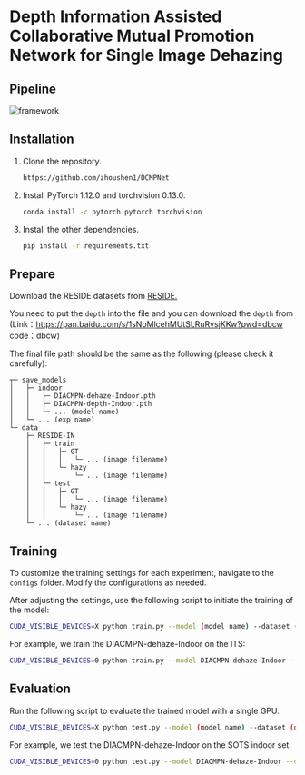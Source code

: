 # Depth Information Assisted Collaborative Mutual Promotion Network for Single Image Dehazing

## Pipeline

![framework](/figs/1.jpg)


## Installation
1. Clone the repository.
    ```bash
    https://github.com/zhoushen1/DCMPNet
    ```

2. Install PyTorch 1.12.0 and torchvision 0.13.0.
    ```bash
    conda install -c pytorch pytorch torchvision
    ```

3. Install the other dependencies.
    ```bash
    pip install -r requirements.txt
    ```
    
## Prepare
Download the RESIDE datasets from [RESIDE.](https://sites.google.com/view/reside-dehaze-datasets)

You need to put the `depth` into the file and you can download the `depth` from (Link：https://pan.baidu.com/s/1sNoMlcehMUtSLRuRvsjKKw?pwd=dbcw 
code：dbcw)

The final file path should be the same as the following (please check it carefully):
```
┬─ save_models
│   ├─ indoor
│   │   ├─ DIACMPN-dehaze-Indoor.pth
│   │   ├─ DIACMPN-depth-Indoor.pth
│   │   └─ ... (model name)
│   └─ ... (exp name)
└─ data
    ├─ RESIDE-IN
    │   ├─ train
    │   │   ├─ GT
    │   │   │   └─ ... (image filename)
    │   │   └─ hazy
    │   │       └─ ... (image filename)
    │   └─ test
    │   │   ├─ GT
    │   │   │   └─ ... (image filename)
    │   │   └─ hazy
    │   │       └─ ... (image filename)
    └─ ... (dataset name)
```

## Training

To customize the training settings for each experiment, navigate to the `configs` folder. Modify the configurations as needed.

After adjusting the settings, use the following script to initiate the training of the model:

```sh
CUDA_VISIBLE_DEVICES=X python train.py --model (model name) --dataset (dataset name) --exp (exp name)
```

For example, we train the DIACMPN-dehaze-Indoor on the ITS:

```sh
CUDA_VISIBLE_DEVICES=0 python train.py --model DIACMPN-dehaze-Indoor --dataset RESIDE-IN --exp indoor
```

## Evaluation

Run the following script to evaluate the trained model with a single GPU.


```sh
CUDA_VISIBLE_DEVICES=X python test.py --model (model name) --dataset (dataset name) --exp (exp name)
```

For example, we test the DIACMPN-dehaze-Indoor on the SOTS indoor set:

```sh
CUDA_VISIBLE_DEVICES=0 python test.py --model DIACMPN-dehaze-Indoor --dataset RESIDE-IN --exp indoor
```
